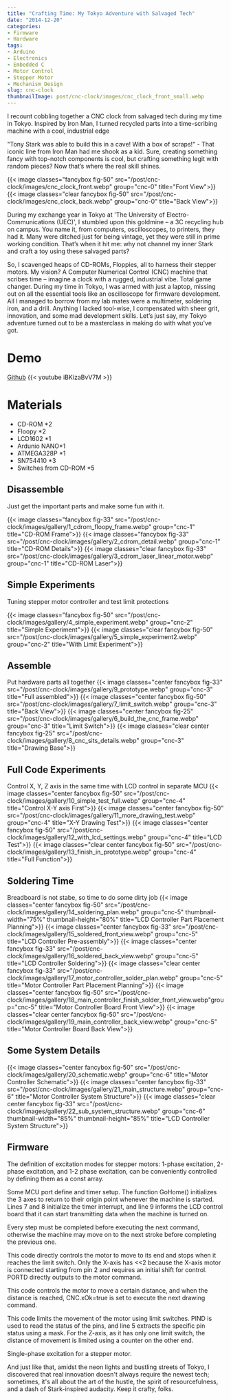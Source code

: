 ```yaml
---
title: "Crafting Time: My Tokyo Adventure with Salvaged Tech"
date: "2014-12-20"
categories:
- Firmware
- Hardware
tags:
- Arduino
- Electronics
- Embedded C
- Motor Control
- Stepper Motor
- Mechanism Design
slug: cnc-clock
thumbnailImage: post/cnc-clock/images/cnc_clock_front_small.webp
---
```


<!-- for peek -->
I recount cobbling together a CNC clock from salvaged tech during my time in Tokyo. Inspired by 
Iron Man, I turned recycled parts into a time-scribing machine with a cool, industrial edge

<!--more-->
"Tony Stark was able to build this in a cave! With a box of scraps!" - That iconic line from Iron 
Man had me shook as a kid. Sure, creating something fancy with top-notch components is cool, but 
crafting something legit with random pieces? Now that’s where the real skill shines.

{{< image classes="fancybox fig-50" src="/post/cnc-clock/images/cnc_clock_front.webp" group="cnc-0" title="Font View">}}
{{< image classes="clear fancybox fig-50" src="/post/cnc-clock/images/cnc_clock_back.webp" group="cnc-0" title="Back View">}}

During my exchange year in Tokyo at 'The University of Electro-Communications (UEC)', I stumbled 
upon this goldmine – a 3C recycling hub on campus. You name it, from computers, oscilloscopes, to 
printers, they had it. Many were ditched just for being vintage, yet they were still in prime 
working condition. That’s when it hit me: why not channel my inner Stark and craft a toy using 
these salvaged parts?

So, I scavenged heaps of CD-ROMs, Floppies, all to harness their stepper motors. My vision? A 
Computer Numerical Control (CNC) machine that scribes time – imagine a clock with a rugged, 
industrial vibe. Total game changer. During my time in Tokyo, I was armed with just a laptop, 
missing out on all the essential tools like an oscilloscope for firmware development. All I 
managed to borrow from my lab mates were a multimeter, soldering iron, and a drill. Anything I 
lacked tool-wise, I compensated with sheer grit, innovation, and some mad development skills. 
Let’s just say, my Tokyo adventure turned out to be a masterclass in making do with what you've got.


# Demo
[Github](https://github.com/armcortex/CNC_Clock)
{{< youtube iBKizaBvV7M >}}

# Materials
- CD-ROM *2
- Floopy *2
- LCD1602 *1
- Ardunio NANO*1
- ATMEGA328P *1
- SN754410 *3
- Switches from CD-ROM *5

## Disassemble 
Just get the important parts and make some fun with it.

{{< image classes="fancybox fig-33" src="/post/cnc-clock/images/gallery/1_cdrom_floopy_frame.webp" group="cnc-1" title="CD-ROM Frame">}}
{{< image classes="fancybox fig-33" src="/post/cnc-clock/images/gallery/2_cdrom_detail.webp" group="cnc-1" title="CD-ROM Details">}}
{{< image classes="clear fancybox fig-33" src="/post/cnc-clock/images/gallery/3_cdrom_laser_linear_motor.webp" group="cnc-1" title="CD-ROM Laser">}}

## Simple Experiments
Tuning stepper motor controller and test limit protections

{{< image classes="fancybox fig-50" src="/post/cnc-clock/images/gallery/4_simple_experiment.webp" group="cnc-2" title="Simple Experiment">}}
{{< image classes="clear fancybox fig-50" src="/post/cnc-clock/images/gallery/5_simple_experiment2.webp" group="cnc-2" title="With Limit Experiment">}}

## Assemble
Put hardware parts all together
{{< image classes="center fancybox fig-33" src="/post/cnc-clock/images/gallery/9_prototype.webp" group="cnc-3"  title="Full assembled">}}
{{< image classes="center fancybox fig-50" src="/post/cnc-clock/images/gallery/7_limit_switch.webp" group="cnc-3"  title="Back View">}}
{{< image classes="center fancybox fig-25" src="/post/cnc-clock/images/gallery/6_build_the_cnc_frame.webp" group="cnc-3"  title="Limit Switch">}}
{{< image classes="clear center fancybox fig-25" src="/post/cnc-clock/images/gallery/8_cnc_sits_details.webp" group="cnc-3"  title="Drawing Base">}} 

## Full Code Experiments
Control X, Y, Z axis in the same time with LCD control in separate MCU
{{< image classes="center fancybox fig-50" src="/post/cnc-clock/images/gallery/10_simple_test_full.webp" group="cnc-4"  title="Control X-Y axis First">}}
{{< image classes="center fancybox fig-50" src="/post/cnc-clock/images/gallery/11_more_drawing_test.webp" group="cnc-4"  title="X-Y Drawing Test">}}
{{< image classes="center fancybox fig-50" src="/post/cnc-clock/images/gallery/12_with_lcd_settings.webp" group="cnc-4"  title="LCD Test">}}
{{< image classes="clear center fancybox fig-50" src="/post/cnc-clock/images/gallery/13_finish_in_prototype.webp" group="cnc-4"  title="Full Function">}} 

## Soldering Time
Breadboard is not stabe, so time to do some dirty job
{{< image classes="center fancybox fig-50" src="/post/cnc-clock/images/gallery/14_soldering_plan.webp" group="cnc-5" thumbnail-width="75%" thumbnail-height="80%" title="LCD Controller Part Placement Planning">}}
{{< image classes="center fancybox fig-33" src="/post/cnc-clock/images/gallery/15_soldered_front_view.webp" group="cnc-5" title="LCD Controller Pre-assembly">}}
{{< image classes="center fancybox fig-33" src="/post/cnc-clock/images/gallery/16_soldered_back_view.webp" group="cnc-5" title="LCD Controller Soldering">}}
{{< image classes="clear center fancybox fig-33" src="/post/cnc-clock/images/gallery/17_motor_controller_solder_plan.webp" group="cnc-5" title="Motor Controller Part Placement Planning">}}
{{< image classes="center fancybox fig-50" src="/post/cnc-clock/images/gallery/18_main_controller_finish_solder_front_view.webp"group="cnc-5" title="Motor Controller Board Front View">}}
{{< image classes="clear center fancybox fig-50" src="/post/cnc-clock/images/gallery/19_main_controller_back_view.webp" group="cnc-5" title="Motor Controller Board Back View">}}

## Some System Details
{{< image classes="center fancybox fig-50" src="/post/cnc-clock/images/gallery/20_schematic.webp" group="cnc-6" title="Motor Controller Schematic">}}
{{< image classes="center fancybox fig-33" src="/post/cnc-clock/images/gallery/21_main_structure.webp" group="cnc-6" title="Motor Controller System Structure">}}
{{< image classes="clear center fancybox fig-33" src="/post/cnc-clock/images/gallery/22_sub_system_structure.webp" group="cnc-6" thumbnail-width="85%" thumbnail-height="85%" title="LCD Controller System Structure">}}


## Firmware

The definition of excitation modes for stepper motors: 1-phase excitation, 2-phase excitation, and 1-2 phase excitation, 
can be conveniently controlled by defining them as a const array.
<script src="https://gist.github.com/armcortex/3c700212d99f27954400.js?file=StepMotorDefine.hpp"></script>

Some MCU port define and timer setup. 
The function GoHome() initializes the 3 axes to return to their origin point whenever the machine is started. Lines 7 and 8 initialize the timer interrupt, 
and line 9 informs the LCD control board that it can start transmitting data when the machine is turned on.
<script src="https://gist.github.com/armcortex/3c700212d99f27954400.js?file=Setup.cpp"></script>

Every step must be completed before executing the next command, otherwise the machine may move on to the next stroke before completing the previous one.
<script src="https://gist.github.com/armcortex/3c700212d99f27954400.js?file=CheckOK.cpp"></script>

This code directly controls the motor to move to its end and stops when it reaches the limit switch. Only the X-axis has <<2 because the X-axis motor 
is connected starting from pin 2 and requires an initial shift for control. PORTD directly outputs to the motor command.
<script src="https://gist.github.com/armcortex/3c700212d99f27954400.js?file=runMotorX.cpp"></script>

This code controls the motor to move a certain distance, and when the distance is reached, CNC.xOk=true is set to execute the next drawing command.
<script src="https://gist.github.com/armcortex/3c700212d99f27954400.js?file=runMotorXd.cpp"></script>

This code limits the movement of the motor using limit switches. PIND is used to read the status of the pins, and line 5 extracts the specific pin 
status using a mask. For the Z-axis, as it has only one limit switch, the distance of movement is limited using a counter on the other end.
<script src="https://gist.github.com/armcortex/3c700212d99f27954400.js?file=range.cpp"></script>

Single-phase excitation for a stepper motor.
<script src="https://gist.github.com/armcortex/3c700212d99f27954400.js?file=onephase.cpp"></script>

And just like that, amidst the neon lights and bustling streets of Tokyo, I discovered that real 
innovation doesn't always require the newest tech; sometimes, it's all about the art of the 
hustle, the spirit of resourcefulness, and a dash of Stark-inspired audacity. Keep it crafty, folks.

